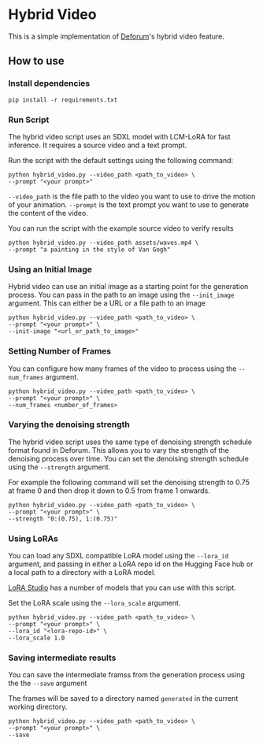 # Hybrid Video

This is a simple implementation of [Deforum](https://deforum.github.io/)'s hybrid video feature.

## How to use

### Install dependencies

```shell
pip install -r requirements.txt
```

### Run Script

The hybrid video script uses an SDXL model with LCM-LoRA for fast inference. It requires a source video and a text prompt.

Run the script with the default settings using the following command:

```shell
python hybrid_video.py --video_path <path_to_video> \
--prompt "<your prompt>"
```

`--video_path` is the file path to the video you want to use to drive the motion of your animation. `--prompt` is the text prompt you want to use to generate the content of the video.

You can run the script with the example source video to verify results

```shell
python hybrid_video.py --video_path assets/waves.mp4 \
--prompt "a painting in the style of Van Gogh"
```

### Using an Initial Image

Hybrid video can use an initial image as a starting point for the generation process. You can pass in the path to an image using the `--init_image` argument. This can either be a URL or a file path to an image

```shell
python hybrid_video.py --video_path <path_to_video> \
--prompt "<your prompt>" \
--init-image "<url_or_path_to_image>"
```

### Setting Number of Frames

You can configure how many frames of the video to process using the `--num_frames` argument.

```shell
python hybrid_video.py --video_path <path_to_video> \
--prompt "<your prompt>" \
--num_frames <number_of_frames>
```

### Varying the denoising strength

The hybrid video script uses the same type of denoising strength schedule format found in Deforum. This allows you to vary the strength of the denoising process over time. You can set the denoising strength schedule using the `--strength` argument.

For example the following command will set the denoising strength to 0.75 at frame 0 and then drop it down to 0.5 from frame 1 onwards.

```shell
python hybrid_video.py --video_path <path_to_video> \
--prompt "<your prompt>" \
--strength "0:(0.75), 1:(0.75)"
```

### Using LoRAs

You can load any SDXL compatible LoRA model using the `--lora_id` argument, and passing in either a LoRA repo id on the Hugging Face hub or a local path to a directory with a LoRA model.

[LoRA Studio](https://huggingface.co/spaces/enzostvs/lora-studio) has a number of models that you can use with this script.

Set the LoRA scale using the `--lora_scale` argument.

```shell
python hybrid_video.py --video_path <path_to_video> \
--prompt "<your prompt>" \
--lora_id "<lora-repo-id>" \
--lora_scale 1.0
```

### Saving intermediate results

You can save the intermediate framss from the generation process using the the `--save` argument

The frames will be saved to a directory named `generated` in the current working directory.

```shell
python hybrid_video.py --video_path <path_to_video> \
--prompt "<your prompt>" \
--save
```

